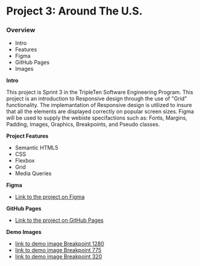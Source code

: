 # Project 3: Around The U.S.

### Overview

- Intro
- Features
- Figma
- GitHub Pages
- Images

**Intro**

This project is Sprint 3 in the TripleTen Software Engineering Program. This project is an introduction to Responsive design through the use of "Grid" functionality. The implemantation of Responsive design is utilized to insure that all the elements are displayed correctly on popular screen sizes. Figma will be used to supply the webiste specifactions such as: Fonts, Margins, Padding, Images, Graphics, Breakpoints, and Pseudo classes.

**Project Features**

- Semantic HTML5
- CSS
- Flexbox
- Grid
- Media Queries

**Figma**

- [Link to the project on Figma](https://www.figma.com/file/ii4xxsJ0ghevUOcssTlHZv/Sprint-3%3A-Around-the-US?node-id=0%3A1)

**GitHub Pages**

- [Link to the project on GitHub Pages](https://leeallen8377.github.io/se_project_aroundtheus)

**Demo Images**

- [link to demo image Breakpoint 1280](./images/demo/Breakpoint1280.png)
- [link to demo image Breakpoint 775](./images/demo/Breakpoint775.png)
- [link to demo image Breakpoint 320](./images/demo/Breakpoint320.png)
